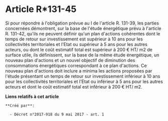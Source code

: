 # Article R*131-45

Si pour répondre à l'obligation prévue au I de l'article R. 131-39, les parties concernées démontrent, sur la base de l'étude
énergétique prévu à l'article R. 131-42, qu'ils ne peuvent définir qu'un plan d'actions cohérentes dont le temps de retour
sur investissement est supérieur à 10 ans pour les collectivités territoriales et l'Etat ou supérieur à 5 ans pour les autres
acteurs, ou dont le coût estimatif total est supérieur à 200 € HT/ m2 de surface utile, ils définissent, sur la base de la
même étude énergétique, un nouveau plan d'actions et un nouvel objectif de diminution des consommations énergétiques
correspondant à ce plan d'actions. Ce nouveau plan d'actions doit inclure a minima les actions proposées par l'étude
présentant un temps de retour sur investissement inférieur à 10 ans pour les collectivités territoriales et l'Etat ou
inférieur à 5 ans pour les autres acteurs et dont le coût estimatif total est inférieur à 200 € HT/ m2.

**Liens relatifs à cet article**

	**Créé par**:

	  - Décret n°2017-918 du 9 mai 2017 - art. 1
